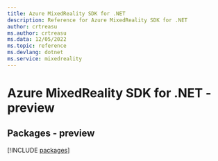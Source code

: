 ```yaml
---
title: Azure MixedReality SDK for .NET
description: Reference for Azure MixedReality SDK for .NET
author: crtreasu
ms.author: crtreasu
ms.data: 12/05/2022
ms.topic: reference
ms.devlang: dotnet
ms.service: mixedreality
---
```

# Azure MixedReality SDK for .NET - preview
## Packages - preview
[!INCLUDE [packages](mixedreality-index.md)]